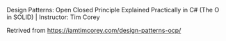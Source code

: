 Design Patterns: Open Closed Principle Explained Practically in C# (The O in SOLID) | Instructor: Tim Corey

Retrived from https://iamtimcorey.com/design-patterns-ocp/
